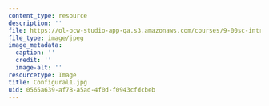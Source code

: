 ```yaml
---
content_type: resource
description: ''
file: https://ol-ocw-studio-app-qa.s3.amazonaws.com/courses/9-00sc-introduction-to-psychology-fall-2011/0565a639af78a5ad4f0df0943cfdcbeb_Configural1.jpg
file_type: image/jpeg
image_metadata:
  caption: ''
  credit: ''
  image-alt: ''
resourcetype: Image
title: Configural1.jpg
uid: 0565a639-af78-a5ad-4f0d-f0943cfdcbeb
---
```

